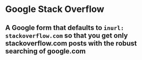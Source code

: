 # Google Stack Overflow
## A Google form that defaults to `inurl: stackoverflow.com` so that you get only stackoverflow.com posts with the robust searching of google.com

